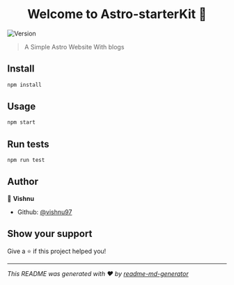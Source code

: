 <h1 align="center">Welcome to Astro-starterKit 👋</h1>
<p>
  <img alt="Version" src="https://img.shields.io/badge/version-0.1.0-blue.svg?cacheSeconds=2592000" />
</p>

> A Simple Astro Website With blogs

## Install

```sh
npm install
```

## Usage

```sh
npm start
```

## Run tests

```sh
npm run test
```

## Author

👤 **Vishnu**

- Github: [@vishnu97](https://github.com/vishnubishen)

## Show your support

Give a ⭐️ if this project helped you!

---

_This README was generated with ❤️ by [readme-md-generator](https://github.com/kefranabg/readme-md-generator)_
